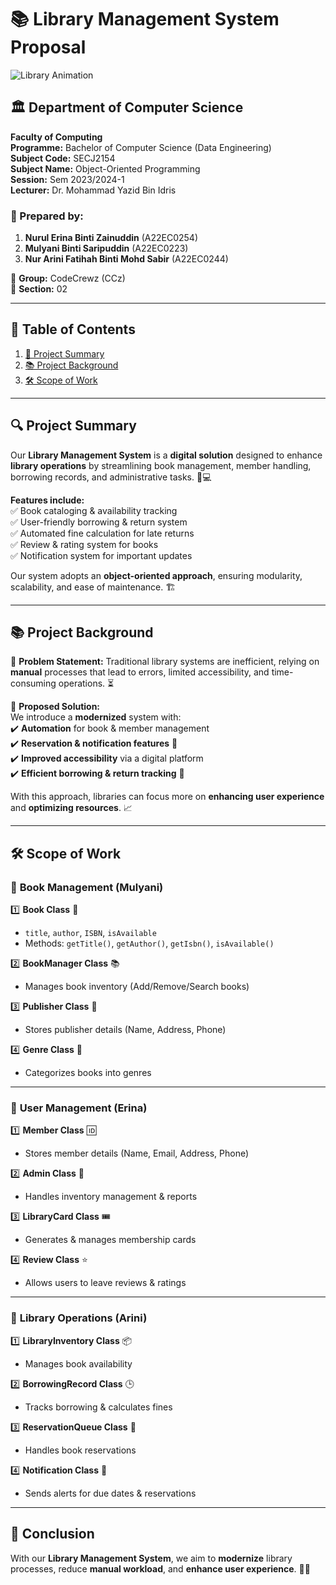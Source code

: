 # 📚 Library Management System Proposal

![Library Animation](https://media.giphy.com/media/v1.Y2lkPTc5MGI3NjExemZoZjB6NWgyMDY1NTB5OHVsMjc4N25nb2IxY3N3eHFwMWU2bmNkNSZlcD12MV9naWZzX3NlYXJjaCZjdD1n/IKtqKotghPYbkoO1bk/giphy.gif)

## 🏛 Department of Computer Science  
**Faculty of Computing**  
**Programme:** Bachelor of Computer Science (Data Engineering)  
**Subject Code:** SECJ2154  
**Subject Name:** Object-Oriented Programming  
**Session:** Sem 2023/2024-1  
**Lecturer:** Dr. Mohammad Yazid Bin Idris  

### 👥 Prepared by:
1. **Nurul Erina Binti Zainuddin** (A22EC0254)  
2. **Mulyani Binti Saripuddin** (A22EC0223)  
3. **Nur Arini Fatihah Binti Mohd Sabir** (A22EC0244)  

📝 **Group:** CodeCrewz (CCz)  
🚀 **Section:** 02  

---

## 📖 Table of Contents  
1. [📜 Project Summary](#project-summary)  
2. [📚 Project Background](#project-background)  
3. [🛠 Scope of Work](#scope-of-work)  

---

## 🔍 Project Summary  
Our **Library Management System** is a **digital solution** designed to enhance **library operations** by streamlining book management, member handling, borrowing records, and administrative tasks. 📖💻  

**Features include:**  
✅ Book cataloging & availability tracking  
✅ User-friendly borrowing & return system  
✅ Automated fine calculation for late returns  
✅ Review & rating system for books  
✅ Notification system for important updates  

Our system adopts an **object-oriented approach**, ensuring modularity, scalability, and ease of maintenance. 🏗️  

---

## 📚 Project Background  
🔸 **Problem Statement:** Traditional library systems are inefficient, relying on **manual** processes that lead to errors, limited accessibility, and time-consuming operations. ⏳  

🔹 **Proposed Solution:**  
We introduce a **modernized** system with:  
✔️ **Automation** for book & member management  
✔️ **Reservation & notification features** 📩  
✔️ **Improved accessibility** via a digital platform  
✔️ **Efficient borrowing & return tracking** 🔄  

With this approach, libraries can focus more on **enhancing user experience** and **optimizing resources**. 📈  

---

## 🛠 Scope of Work  

### 📑 **Book Management (Mulyani)**  
1️⃣ **Book Class** 📕  
   - `title`, `author`, `ISBN`, `isAvailable`  
   - Methods: `getTitle()`, `getAuthor()`, `getIsbn()`, `isAvailable()`  

2️⃣ **BookManager Class** 📚  
   - Manages book inventory (Add/Remove/Search books)  

3️⃣ **Publisher Class** 🏢  
   - Stores publisher details (Name, Address, Phone)  

4️⃣ **Genre Class** 🔖  
   - Categorizes books into genres  

---

### 👤 **User Management (Erina)**  
1️⃣ **Member Class** 🆔  
   - Stores member details (Name, Email, Address, Phone)  

2️⃣ **Admin Class** 🔑  
   - Handles inventory management & reports  

3️⃣ **LibraryCard Class** 🎟️  
   - Generates & manages membership cards  

4️⃣ **Review Class** ⭐  
   - Allows users to leave reviews & ratings  

---

### 🔄 **Library Operations (Arini)**  
1️⃣ **LibraryInventory Class** 📦  
   - Manages book availability  

2️⃣ **BorrowingRecord Class** 🕒  
   - Tracks borrowing & calculates fines  

3️⃣ **ReservationQueue Class** 📌  
   - Handles book reservations  

4️⃣ **Notification Class** 📢  
   - Sends alerts for due dates & reservations  

---

## 🎯 Conclusion  
With our **Library Management System**, we aim to **modernize** library processes, reduce **manual workload**, and **enhance user experience**. 🚀📖  

